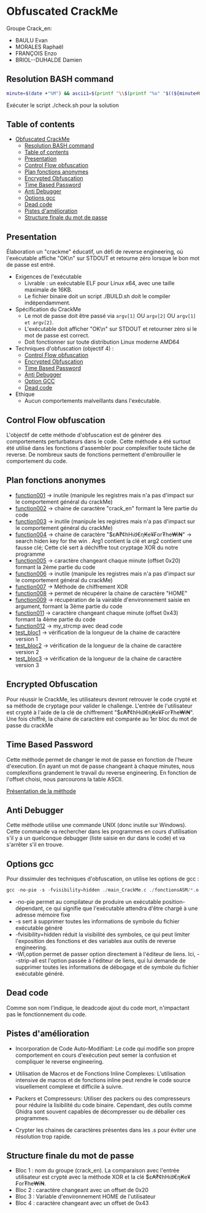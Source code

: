 # Obfuscated CrackMe

Groupe Crack_en: 
  - BAULU Evan
  - MORALES Raphaël
  - FRANÇOIS Enzo
  - BRIOL--DUHALDE Damien

## Resolution BASH command

```bash
minute=$(date +"%M") && ascii1=$(printf "\\$(printf "%o" "$((${minute#0} + 0x20))")") && ascii2=$(printf "\\$(printf "%o" "$((${minute#0} + 0x43))")") && echo "crack_en$ascii1$HOME$ascii2"
```

Exécuter le script ./check.sh pour la solution

## Table of contents

- [Obfuscated CrackMe](#obfuscated-crackme)
  - [Resolution BASH command](#resolution-bash-command)
  - [Table of contents](#table-of-contents)
  - [Presentation](#presentation)
  - [Control Flow obfuscation](#control-flow-obfuscation)
  - [Plan fonctions anonymes](#plan-fonctions-anonymes)
  - [Encrypted Obfuscation](#encrypted-obfuscation)
  - [Time Based Password](#time-based-password)
  - [Anti Debugger](#anti-debugger)
  - [Options gcc](#options-gcc)
  - [Dead code](#dead-code)
  - [Pistes d'amélioration](#pistes-damélioration)
  - [Structure finale du mot de passe](#structure-finale-du-mot-de-passe)

## Presentation

Élaboration un "crackme" éducatif, un défi de reverse engineering, où l'exécutable affiche "OK\n" sur STDOUT et retourne zéro lorsque le bon mot de passe est entré.

- Exigences de l'exécutable
  - Livrable :  un exécutable ELF pour Linux x64, avec une taille maximale de 16KB.
  - Le fichier binaire doit un script ./BUILD.sh doit le compiler indépendamment.
- Spécification du CrackMe
  - Le mot de passe doit être passé via `argv[1]` OU `argv[2]` OU `argv[1] et argv[2]`.
  - L'exécutable doit afficher "OK\n" sur STDOUT et retourner zéro si le mot de passe est correct.
  - Doit fonctionner sur toute distribution Linux moderne AMD64
- Techniques d'obfuscation (objectif 4) :
  - [Control Flow obfuscation](#control-flow-obfuscation)
  - [Encrypted Obfuscation](#encrypted-obfuscation)
  - [Time Based Password](#time-based-password)
  - [Anti Debugger](#anti-debugger)
  - [Option GCC](#option-gcc)
  - [Dead code](#dead-code)
- Ethique
  - Aucun comportements malveillants dans l'exécutable.

## Control Flow obfuscation

L'objectif de cette méthode d'obfuscation est de générer des comportements perturbateurs dans le code.
Cette méthode a été surtout été utilisé dans les fonctions d'assembler pour complexifier toute tâche de reverse. De nombreux sauts de fonctions permettent d'embrouiller le comportement du code.

## Plan fonctions anonymes

- [function001](./fonctionsASM/my_func001.s) -> inutile (manipule les registres mais n'a pas d'impact sur le comportement général du crackMe)
- [function002](./fonctionsASM/my_func002.s) -> chaine de caractère "crack_en" formant la 1ère partie du code
- [function003](./fonctionsASM/my_func003.s) -> inutile (manipule les registres mais n'a pas d'impact sur le comportement général du crackMe)
- [function004](./fonctionsASM/my_func004.s) -> chaine de caractère "$ε₳₹¢hHι̇d€η₭e¥₣or₮he₩i₦" -> search hiden key for the win . Arg1 contient la clé et arg2 contient une fausse clé; Cette clé sert à déchiffre tout cryptage XOR du notre programme
- [function005](./fonctionsASM/my_func005.s) -> caractère changeant chaque minute (offset 0x20) formant la 2ème partie du code
- [function006](./fonctionsASM/my_func006.s) -> inutile (manipule les registres mais n'a pas d'impact sur le comportement général du crackMe)
- [function007](./fonctionsASM/my_func007.s) -> Méthode de chiffrement XOR 
- [function008](./fonctionsASM/my_func008.s) -> permet de récupérer la chaine de caractère "HOME"
- [function009](./fonctionsASM/my_func009.s) -> récupération de la vairable d'environnement saisie en argument, formant la 3ème partie du code
- [function011](./fonctionsASM/my_func011.s) -> caractère changeant chaque minute (offset 0x43) formant la 4ème partie du code
- [function012](./fonctionsASM/my_func012.s) -> my_strcmp avec dead code
- [test_bloc1](./fonctionsASM/test_blk1.s) -> vérification de la longueur de la chaine de caractère version 1
- [test_bloc2](./fonctionsASM/test_blk2.s) -> vérification de la longueur de la chaine de caractère version 2
- [test_bloc3](./fonctionsASM/test_blk3.s) -> vérification de la longueur de la chaine de caractère version 3


## Encrypted Obfuscation

Pour réussir le CrackMe, les utilisateurs devront retrouver le code crypté et sa méthode de cryptage pour valider le challenge.
L'entrée de l'utilisateur est crypté à l'aide de la clé de chiffrement "$ε₳₹¢hHι̇d€η₭e¥₣or₮he₩i₦". Une fois chiffré, la chaine de caractère est comparée au 1er bloc du mot de passe du crackMe

## Time Based Password

Cette méthode permet de changer le mot de passe en fonction de l'heure d'execution.
En ayant un mot de passe changeant à chaque minutes, nous complexifions grandement le travail du reverse engineering.
En fonction de l'offset choisi, nous parcourons la table ASCII.

[Présentation de la méthode](./fonctionsASM/my_func005.s)

## Anti Debugger

Cette méthode utilise une commande UNIX (donc inutile sur Windows). Cette commande va rechercher dans les programmes en cours d'utilisation s'il y a un quelconque debugger (liste saisie en dur dans le code) et va s'arrêter s'il en trouve.

## Options gcc

Pour dissimuler des techniques d'obfuscation, on utilise les options de gcc : 

```powershell
gcc -no-pie -s -fvisibility=hidden ./main_CrackMe.c ./fonctionsASM/*.o -o main -Wl,--strip-all
```
- -no-pie permet au compilateur de produire un exécutable position-dépendant, ce qui signifie que l'exécutable attendra d'être chargé à une adresse mémoire fixe
- -s sert à supprimer toutes les informations de symbole du fichier exécutable généré
- -fvisibility=hidden réduit la visibilité des symboles, ce qui peut limiter l'exposition des fonctions et des variables aux outils de reverse engineering.
- -Wl,option permet de passer option directement à l'éditeur de liens. Ici, --strip-all est l'option passée à l'éditeur de liens, qui lui demande de supprimer toutes les informations de débogage et de symbole du fichier exécutable généré.

## Dead code

Comme son nom l'indique, le deadcode ajout du code mort, n'impactant pas le fonctionnement du code.

## Pistes d'amélioration

- Incorporation de Code Auto-Modifiant: Le code qui modifie son propre comportement en cours d'exécution peut semer la confusion et compliquer le reverse engineering.

- Utilisation de Macros et de Fonctions Inline Complexes: L'utilisation intensive de macros et de fonctions inline peut rendre le code source visuellement complexe et difficile à suivre.

- Packers et Compresseurs: Utiliser des packers ou des compresseurs pour réduire la lisibilité du code binaire. Cependant, des outils comme Ghidra sont souvent capables de décompresser ou de déballer ces programmes.

- Crypter les chaines de caractères présentes dans les .s pour éviter une résolution trop rapide.



## Structure finale du mot de passe

- Bloc 1 : nom du groupe (crack_en). La comparaison avec l'entrée utilisateur est crypté avec la méthode XOR et la clé $ε₳₹¢hHι̇d€η₭e¥₣or₮he₩i₦.
- Bloc 2 : caractère changeant avec un offset de 0x20
- Bloc 3 : Variable d'environnement HOME de l'utilisateur
- Bloc 4 : caractère changeant avec un offset de 0x43